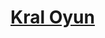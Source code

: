 # <a href="https://play.google.com/store/apps/developer?id=Kral+Oyun" target="_blank">Kral Oyun</a>
